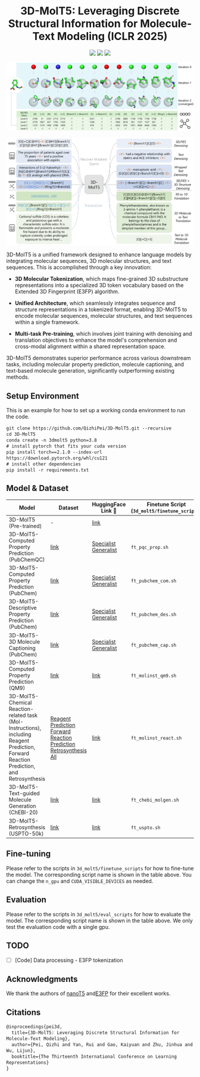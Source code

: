 <p align="center">
<h1 align="center">3D-MolT5: Leveraging Discrete Structural Information for Molecule-Text Modeling (ICLR 2025)</h1>

<p align="center">
    <a href="https://openreview.net/forum?id=eGqQyTAbXC"><img src="https://img.shields.io/badge/📄-Paper-red"></a>
    <a href="https://github.com/QizhiPei/3D-MolT5/blob/main/LICENSE"><img src="https://img.shields.io/github/license/QizhiPei/3D-MolT5"></a>
    <a href="https://huggingface.co/collections/QizhiPei/3d-molt5-68b561939178c4b5a349b45f"><img src="https://img.shields.io/badge/🤗 HuggingFace-Data & Models-green"></a>
</p>

![](imgs/3d_tokenization.png)

![](imgs/pretrain.png)

3D-MolT5 is a unified framework designed to enhance language models by integrating molecular sequences, 3D molecular structures, and text sequences. This is accomplished through a key innovation:

* **3D Molecular Tokenization**, which maps fine-grained 3D substructure representations into a specialized 3D token vocabulary based on the Extended 3D Fingerprint (E3FP) algorithm.

* **Unified Architecture**, which seamlessly integrates sequence and structure representations in a tokenized format, enabling 3D-MolT5 to encode molecular sequences, molecular structures, and text sequences within a single framework.

* **Multi-task Pre-training**, which involves joint training with denoising and translation objectives to enhance the model's comprehension and cross-modal alignment within a shared representation space.

3D-MolT5 demonstrates superior performance across various downstream tasks, including molecular property prediction, molecule captioning, and text-based molecule generation, significantly outperforming existing methods. 


## Setup Environment
This is an example for how to set up a working conda environment to run the code.
```shell
git clone https://github.com/QizhiPei/3D-MolT5.git --recursive
cd 3D-MolT5
conda create -n 3dmolt5 python=3.8
# install pytorch that fits your cuda version
pip install torch==2.1.0 --index-url https://download.pytorch.org/whl/cu121
# install other dependencies
pip install -r requirements.txt
```

## Model & Dataset

|Model|Dataset|HuggingFace Link 🤗|Finetune Script <br> (`3d_molt5/finetune_scripts`)|Eval Script <br> (`3d_molt5/eval_scripts`)|
|----|----|----|----|----|
|3D-MolT5 (Pre-trained)|-|[link](https://huggingface.co/QizhiPei/3d-molt5-base)|
|3D-MolT5-Computed Property Prediction (PubChemQC)|[link](https://huggingface.co/datasets/QizhiPei/e3fp-pubchemqc-prop)|[Specialist](https://huggingface.co/QizhiPei/3d-molt5-base-pubchemqc-prop) <br> [Generalist](https://huggingface.co/QizhiPei/3d-molt5-base-3d-molm-generalist)|`ft_pqc_prop.sh`|`eval_pqc_prop.sh`|
|3D-MolT5-Computed Property Prediction (PubChem)|[link](https://huggingface.co/datasets/QizhiPei/e3fp-pubchem-com)|[Specialist](https://huggingface.co/QizhiPei/3d-molt5-base-pubchem-com) <br> [Generalist](https://huggingface.co/QizhiPei/3d-molt5-base-3d-molm-generalist)|`ft_pubchem_com.sh`|`eval_pubchem_com.sh`|
|3D-MolT5-Descriptive Property Prediction (PubChem)|[link](https://huggingface.co/datasets/QizhiPei/e3fp-pubchem-des)|[Specialist](https://huggingface.co/QizhiPei/3d-molt5-base-pubchem-des) <br> [Generalist](https://huggingface.co/QizhiPei/3d-molt5-base-3d-molm-generalist)|`ft_pubchem_des.sh`|`eval_pubchem_des.sh`|
|3D-MolT5-3D Molecule Captioning (PubChem)|[link](https://huggingface.co/datasets/QizhiPei/e3fp-pubchem-cap)|[Specialist](https://huggingface.co/QizhiPei/3d-molt5-base-pubchem-cap) <br> [Generalist](https://huggingface.co/QizhiPei/3d-molt5-base-3d-molm-generalist)|`ft_pubchem_cap.sh`|`eval_pubchem_cap.sh`|
|3D-MolT5-Computed Property Prediction (QM9)|[link](https://huggingface.co/datasets/QizhiPei/e3fp-mol-instructions-qm9)|[link](https://huggingface.co/QizhiPei/3d-molt5-base-mol-instructions-qm9)|`ft_molinst_qm9.sh`|`eval_molinst_qm9.sh`|
|3D-MolT5-Chemical Reaction-related task (Mol-Instructions), including Reagent Prediction, Forward Reaction Prediction, and Retrosynthesis|[Reagent Prediction](https://huggingface.co/datasets/QizhiPei/e3fp-mol-instructions-reagent-prediction) <br> [Forward Reaction Prediction](https://huggingface.co/datasets/QizhiPei/e3fp-mol-instructions-forward-reaction-prediction) <br> [Retrosynthesis](https://huggingface.co/datasets/QizhiPei/e3fp-mol-instructions-retrosynthesis) <br> [All](https://huggingface.co/datasets/QizhiPei/e3fp-mol-instructions-react-all)|[link](https://huggingface.co/QizhiPei/3d-molt5-base-mol-instructions-react)|`ft_molinst_react.sh`|`eval_molinst_react.sh`|
|3D-MolT5-Text-guided Molecule Generation (ChEBI-20)|[link](https://huggingface.co/datasets/QizhiPei/e3fp-chebi-molgen)|[link](https://huggingface.co/QizhiPei/3d-molt5-base-chebi-molgen)|`ft_chebi_molgen.sh`|`eval_chebi_molgen.sh`|
|3D-MolT5-Retrosynthesis (USPTO-50k)|[link](https://huggingface.co/datasets/QizhiPei/e3fp-uspto-50k)|[link](https://huggingface.co/QizhiPei/3d-molt5-base-uspto-retro)|`ft_uspto.sh`|`eval_uspto.sh`|


## Fine-tuning
Please refer to the scripts in `3d_molt5/finetune_scripts` for how to fine-tune the model.
The corresponding script name is shown in the table above.
You can change the `n_gpu` and `CUDA_VISIBLE_DEVICES` as needed.

## Evaluation
Please refer to the scripts in `3d_molt5/eval_scripts` for how to evaluate the model.
The corresponding script name is shown in the table above.
We only test the evaluation code with a single gpu.

## TODO
- [ ] [Code] Data processing - E3FP tokenization

## Acknowledgments
We thank the authors of [nanoT5](https://github.com/PiotrNawrot/nanoT5) and[E3FP](https://github.com/keiserlab/e3fp) for their excellent works.

## Citations
```
@inproceedings{pei3d,
  title={3D-MolT5: Leveraging Discrete Structural Information for Molecule-Text Modeling},
  author={Pei, Qizhi and Yan, Rui and Gao, Kaiyuan and Zhu, Jinhua and Wu, Lijun},
  booktitle={The Thirteenth International Conference on Learning Representations}
}
```
